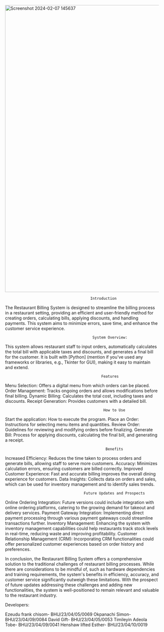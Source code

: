 <img width="936" alt="Screenshot 2024-02-07 145637" src="https://github.com/Frank-Ezeudu/billing-system-project-for-cos_101/assets/149905733/77106c6e-d136-4964-84eb-92c1241f8d7a">

                                           Introduction
The Restaurant Billing System is designed to streamline the billing process in a restaurant setting, providing an efficient and user-friendly method for creating orders, calculating bills, applying discounts, and handling payments. This system aims to minimize errors, save time, and enhance the customer service experience.

                                            System Overview:

This system allows restaurant staff to input orders, automatically calculates the total bill with applicable taxes and discounts, and generates a final bill for the customer. It is built with [Python] (mention if you've used any frameworks or libraries, e.g., Tkinter for GUI), making it easy to maintain and extend.

                                                Features
Menu Selection: Offers a digital menu from which orders can be placed.
Order Management: Tracks ongoing orders and allows modifications before final billing.
Dynamic Billing: Calculates the total cost, including taxes and discounts.
Receipt Generation: Provides customers with a detailed bill.

                                                 How to Use
Start the application: How to execute the program. Place an Order: Instructions for selecting menu items and quantities. Review Order: Guidelines for reviewing and modifying orders before finalizing. Generate Bill: Process for applying discounts, calculating the final bill, and generating a receipt.
                                                                         
                                                  Benefits
Increased Efficiency: Reduces the time taken to process orders and generate bills, allowing staff to serve more customers. 
Accuracy: Minimizes calculation errors, ensuring customers are billed correctly. 
Improved Customer Experience: Fast and accurate billing improves the overall dining experience for customers. 
Data Insights: Collects data on orders and sales, which can be used for inventory management and to identify sales trends.
                                                                    
                                        Future Updates and Prospects
Online Ordering Integration: Future versions could include integration with online ordering platforms, catering to the growing demand for takeout and delivery services. 
Payment Gateway Integration: Implementing direct payment processing through various payment gateways could streamline transactions further. 
Inventory Management: Enhancing the system with inventory management capabilities could help restaurants track stock levels in real-time, reducing waste and improving profitability. 
Customer Relationship Management (CRM): Incorporating CRM functionalities could offer personalized customer experiences based on order history and preferences.

In conclusion, the Restaurant Billing System offers a comprehensive solution to the traditional challenges of restaurant billing processes. While there are considerations to be mindful of, such as hardware dependencies and training requirements, the system's benefits in efficiency, accuracy, and customer service significantly outweigh these limitations. With the prospect of future updates addressing these challenges and adding new functionalities, the system is well-positioned to remain relevant and valuable to the restaurant industry.

  Developers:

Ezeudu frank chisom- BHU/23/04/05/0069
Okpanachi Simon- BHU/23/04/09/0084
David Gift- BHU/23/04/05/0053
Timileyin Adeola Tobe- BHU/23/04/09/0041
Henshaw lifted Esther- BHU/23/04/10/0019
